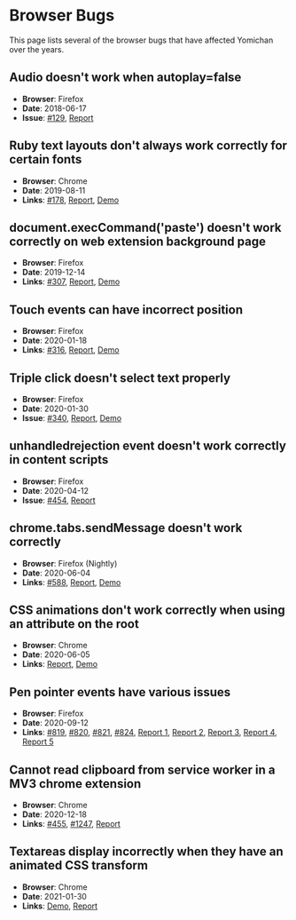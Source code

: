 # Browser Bugs

This page lists several of the browser bugs that have affected Yomichan over the years.

## Audio doesn't work when autoplay=false
* **Browser**: Firefox
* **Date**: 2018-06-17
* **Issue**: [#129](https://github.com/FooSoft/yomichan/issues/129), [Report](https://bugzilla.mozilla.org/show_bug.cgi?id=1466926)

## Ruby text layouts don't always work correctly for certain fonts
* **Browser**: Chrome
* **Date**: 2019-08-11
* **Links**: [#178](https://github.com/FooSoft/yomichan/issues/178), [Report](https://bugs.chromium.org/p/chromium/issues/detail?id=1045755), [Demo](https://github.com/toasted-nutbread/chrome-layout-bug)

## document.execCommand('paste') doesn't work correctly on web extension background page
* **Browser**: Firefox
* **Date**: 2019-12-14
* **Links**: [#307](https://github.com/FooSoft/yomichan/pull/307), [Report](https://bugzilla.mozilla.org/show_bug.cgi?id=1603985), [Demo](https://github.com/toasted-nutbread/firefox-clipboard-paste-bug)

## Touch events can have incorrect position
* **Browser**: Firefox
* **Date**: 2020-01-18
* **Links**: [#316](https://github.com/FooSoft/yomichan/pull/316), [Report](https://bugzilla.mozilla.org/show_bug.cgi?id=1610145), [Demo](https://github.com/toasted-nutbread/firefox-touch-position-bug)

## Triple click doesn't select text properly
* **Browser**: Firefox
* **Date**: 2020-01-30
* **Issue**: [#340](https://github.com/FooSoft/yomichan/pull/340), [Report](https://bugzilla.mozilla.org/show_bug.cgi?id=1612236), [Demo](https://github.com/toasted-nutbread/firefox-text-selection-bug)

## unhandledrejection event doesn't work correctly in content scripts
* **Browser**: Firefox
* **Date**: 2020-04-12
* **Issue**: [#454](https://github.com/FooSoft/yomichan/pull/454), [Report](https://bugzilla.mozilla.org/show_bug.cgi?id=1632270)

## chrome.tabs.sendMessage doesn't work correctly
* **Browser**: Firefox (Nightly)
* **Date**: 2020-06-04
* **Links**: [#588](https://github.com/FooSoft/yomichan/issues/588), [Report](https://bugzilla.mozilla.org/show_bug.cgi?id=1643649), [Demo](https://github.com/toasted-nutbread/firefox-web-extension-send-message-bug)

## CSS animations don't work correctly when using an attribute on the root
* **Browser**: Chrome
* **Date**: 2020-06-05
* **Links**: [Report](https://bugs.chromium.org/p/chromium/issues/detail?id=1087188), [Demo](https://github.com/toasted-nutbread/chrome-animated-text-color-bug)

## Pen pointer events have various issues
* **Browser**: Firefox
* **Date**: 2020-09-12
* **Links**: [#819](https://github.com/FooSoft/yomichan/pull/819), [#820](https://github.com/FooSoft/yomichan/pull/820), [#821](https://github.com/FooSoft/yomichan/pull/821), [#824](https://github.com/FooSoft/yomichan/pull/824), [Report 1](https://bugzilla.mozilla.org/show_bug.cgi?id=1449660), [Report 2](https://bugzilla.mozilla.org/show_bug.cgi?id=1487509), [Report 3](https://bugzilla.mozilla.org/show_bug.cgi?id=1583480), [Report 4](https://bugzilla.mozilla.org/show_bug.cgi?id=1583519), [Report 5](https://bugzilla.mozilla.org/show_bug.cgi?id=1631377)

## Cannot read clipboard from service worker in a MV3 chrome extension
* **Browser**: Chrome
* **Date**: 2020-12-18
* **Links**: [#455](https://github.com/FooSoft/yomichan/issues/455), [#1247](https://github.com/FooSoft/yomichan/issues/1247), [Report](https://bugs.chromium.org/p/chromium/issues/detail?id=1160302)

## Textareas display incorrectly when they have an animated CSS transform
* **Browser**: Chrome
* **Date**: 2021-01-30
* **Links**: [Demo](https://toasted-nutbread.github.io/chrome-textarea-transform-bug/), [Report](https://bugs.chromium.org/p/chromium/issues/detail?id=1172666)
